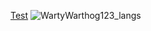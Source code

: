 [Test](https://api.githubtrends.io/user/svg/WartyWarthog123/langs?time_range=one_year&include_private=True&loc_metric=changed&compact=True&theme=bright_lights)
![WartyWarthog123_langs](https://github.com/user-attachments/assets/67028bf7-ea49-4d47-bfeb-d8c9b8d3a595)
